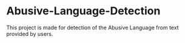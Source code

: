 # Abusive-Language-Detection
This project is made for detection of the Abusive Language from text provided by users.
